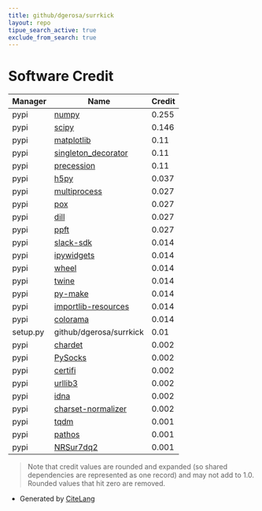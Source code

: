 ```yaml
---
title: github/dgerosa/surrkick
layout: repo
tipue_search_active: true
exclude_from_search: true
---
```

# Software Credit

|Manager|Name|Credit|
|-------|----|------|
|pypi|[numpy](https://www.numpy.org)|0.255|
|pypi|[scipy](https://www.scipy.org)|0.146|
|pypi|[matplotlib](https://matplotlib.org)|0.11|
|pypi|[singleton_decorator](https://github.com/Kemaweyan/singleton_decorator)|0.11|
|pypi|[precession](https://github.com/dgerosa/precession/)|0.11|
|pypi|[h5py](http://www.h5py.org)|0.037|
|pypi|[multiprocess](https://pypi.org/project/multiprocess)|0.027|
|pypi|[pox](https://pypi.org/project/pox)|0.027|
|pypi|[dill](https://pypi.org/project/dill)|0.027|
|pypi|[ppft](https://pypi.org/project/ppft)|0.027|
|pypi|[slack-sdk](https://github.com/slackapi/python-slack-sdk)|0.014|
|pypi|[ipywidgets](https://pypi.org/project/ipywidgets)|0.014|
|pypi|[wheel](https://pypi.org/project/wheel)|0.014|
|pypi|[twine](https://pypi.org/project/twine)|0.014|
|pypi|[py-make](https://pypi.org/project/py-make)|0.014|
|pypi|[importlib-resources](https://pypi.org/project/importlib-resources)|0.014|
|pypi|[colorama](https://pypi.org/project/colorama)|0.014|
|setup.py|github/dgerosa/surrkick|0.01|
|pypi|[chardet](https://pypi.org/project/chardet)|0.002|
|pypi|[PySocks](https://pypi.org/project/PySocks)|0.002|
|pypi|[certifi](https://pypi.org/project/certifi)|0.002|
|pypi|[urllib3](https://pypi.org/project/urllib3)|0.002|
|pypi|[idna](https://pypi.org/project/idna)|0.002|
|pypi|[charset-normalizer](https://pypi.org/project/charset-normalizer)|0.002|
|pypi|[tqdm](https://tqdm.github.io)|0.001|
|pypi|[pathos](https://github.com/uqfoundation/pathos)|0.001|
|pypi|[NRSur7dq2](https://www.black-holes.org/surrogates/)|0.001|


> Note that credit values are rounded and expanded (so shared dependencies are represented as one record) and may not add to 1.0. Rounded values that hit zero are removed.


- Generated by [CiteLang](https://github.com/vsoch/citelang)
